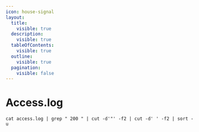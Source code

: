 ```yaml
---
icon: house-signal
layout:
  title:
    visible: true
  description:
    visible: true
  tableOfContents:
    visible: true
  outline:
    visible: true
  pagination:
    visible: false
---
```


# Access.log

```
cat access.log | grep " 200 " | cut -d'"' -f2 | cut -d' ' -f2 | sort -u
```
